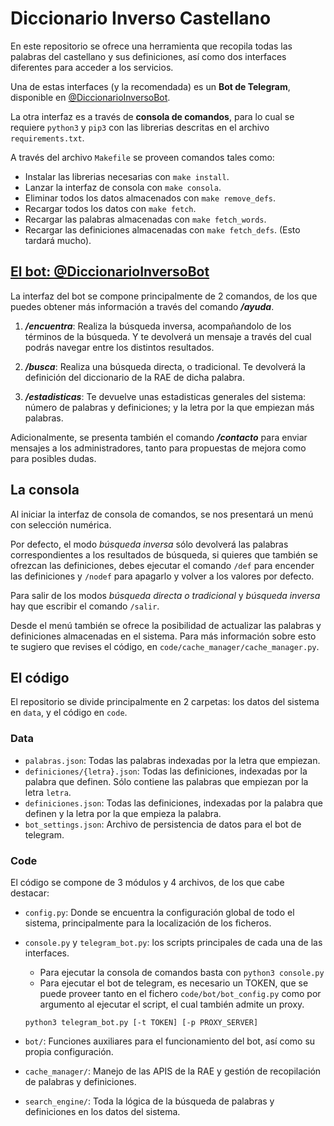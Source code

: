 # Diccionario Inverso Castellano

En este repositorio se ofrece una herramienta que
recopila todas las palabras del castellano y sus definiciones,
así como dos interfaces diferentes para acceder a los servicios.

Una de estas interfaces (y la recomendada) es un **Bot de Telegram**, disponible en
[@DiccionarioInversoBot](https://t.me/DiccionarioInversoBot).

La otra interfaz es a través de **consola de comandos**, para lo cual se requiere `python3` y `pip3` 
con las librerias descritas en el archivo `requirements.txt`.

A través del archivo `Makefile` se proveen comandos tales como:

* Instalar las librerias necesarias con `make install`.
* Lanzar la interfaz de consola con `make consola`.
* Eliminar todos los datos almacenados con ``make remove_defs``.
* Recargar todos los datos con ``make fetch``.
* Recargar las palabras almacenadas con ``make fetch_words``.
* Recargar las definiciones almacenadas con ``make fetch_defs``. (Esto tardará mucho).

## [El bot: @DiccionarioInversoBot](https://t.me/DiccionarioInversoBot)
La interfaz del bot se compone principalmente de 2 comandos, de los que puedes obtener más información a través del
comando ***/ayuda***.

1. ***/encuentra***: Realiza la búsqueda inversa, acompañandolo de los términos de la búsqueda. Y te devolverá un
mensaje a través del cual podrás navegar entre los distintos resultados.

2. ***/busca***: Realiza una búsqueda directa, o tradicional. Te devolverá la definición del diccionario de la
RAE de dicha palabra.

3. ***/estadisticas***: Te devuelve unas estadisticas generales del sistema: número de palabras y definiciones; y la
letra por la que empiezan más palabras.

Adicionalmente, se presenta también el comando ***/contacto*** para enviar mensajes a los administradores, tanto
para propuestas de mejora como para posibles dudas.


## La consola

Al iniciar la interfaz de consola de comandos, se nos presentará un menú con selección numérica.

Por defecto, el modo *búsqueda inversa* sólo devolverá las palabras correspondientes a los resultados de búsqueda,
si quieres que también se ofrezcan las definiciones, debes ejecutar el comando ``/def`` para encender las definiciones y
``/nodef`` para apagarlo y volver a los valores por defecto.

Para salir de los modos *búsqueda directa o tradicional* y *búsqueda inversa* hay que escribir el comando ``/salir``.

Desde el menú también se ofrece la posibilidad de actualizar las palabras y definiciones almacenadas en el sistema.
Para más información sobre esto te sugiero que revises el código, en ``code/cache_manager/cache_manager.py``.


## El código
El repositorio se divide principalmente en 2 carpetas: los datos del sistema en `data`, y el código en `code`.

### Data
* ``palabras.json``: Todas las palabras indexadas por la letra que empiezan.
* ``definiciones/{letra}.json``: Todas las definiciones, indexadas por la palabra que definen.
Sólo contiene las palabras que empiezan por la letra `letra`.
* ``definiciones.json``: Todas las definiciones, indexadas por la palabra que definen y la letra por la que
empieza la palabra.
* ``bot_settings.json``: Archivo de persistencia de datos para el bot de telegram.

### Code
El código se compone de 3 módulos y 4 archivos, de los que cabe destacar:
* `config.py`: Donde se encuentra la configuración global de todo el sistema,
principalmente para la localización de los ficheros.
* `console.py` y `telegram_bot.py`: los scripts principales de cada una de las interfaces.
  * Para ejecutar la consola de comandos basta con ``python3 console.py``
  * Para ejecutar el bot de telegram, es necesario un TOKEN, que se puede proveer tanto en el
  fichero `code/bot/bot_config.py` como por argumento al ejecutar el script, el cual también admite un proxy.
  
  ```
  python3 telegram_bot.py [-t TOKEN] [-p PROXY_SERVER]
  ```

* `bot/`: Funciones auxiliares para el funcionamiento del bot, así como su propia configuración.
* `cache_manager/`: Manejo de las APIS de la RAE y gestión de recopilación de palabras y definiciones.
* `search_engine/`: Toda la lógica de la búsqueda de palabras y definiciones en los datos del sistema.